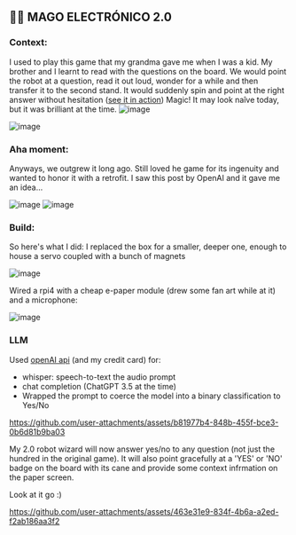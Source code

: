 ## 🤖💡 MAGO ELECTRÓNICO 2.0

### Context:

I used to play this game that my grandma gave me when I was a kid. My brother and I learnt to read with the questions on the board. We would point the robot at a question, read it out loud, wonder for a while and then transfer it to the second stand. 
It would suddenly spin and point at the right answer without hesitation ([see it in action](https://www.youtube.com/watch?v=QE0VkjnnxO4)) Magic! It may look naîve today, but it was brilliant at the time.
![image](https://github.com/user-attachments/assets/4f07182b-2387-4238-b37f-2104f9822e7b)

![image](https://github.com/user-attachments/assets/df2ae795-7fbf-4cd8-bbab-7d2661dafa27)

### Aha moment:
Anyways, we outgrew it long ago. Still loved he game for its ingenuity and wanted to honor it with a retrofit. I saw this post by OpenAI and it gave me an idea...

![image](https://github.com/user-attachments/assets/25f5afa5-400e-4e58-b33a-9bc08ace62d3)
![image](https://github.com/user-attachments/assets/da398c51-f94d-4a82-bdaa-9df2ce4eca35)

### Build:
So here's what I did:
I replaced the box for a smaller, deeper one, enough to house a servo coupled with a bunch of magnets

![image](https://github.com/user-attachments/assets/f511cc43-9db4-4718-b899-452bf2843b60)

Wired a rpi4 with a cheap e-paper module (drew some fan art while at it) and a microphone:

![image](https://github.com/user-attachments/assets/95f5fb26-563f-4393-a092-272b0c2ac8f3)

### LLM
Used [openAI api](https://openai.com/api/) (and my credit card) for:
- whisper: speech-to-text the audio prompt
- chat completion (ChatGPT 3.5 at the time)
- Wrapped the prompt to coerce the model into a binary classification to Yes/No

https://github.com/user-attachments/assets/b81977b4-848b-455f-bce3-0b6d81b9ba03

My 2.0 robot wizard will now answer yes/no to any question (not just the hundred in the original game). It will also point gracefully at a 'YES' or 'NO' badge on the board with its cane and provide some context infrmation on the paper screen.

Look at it go :)

https://github.com/user-attachments/assets/463e31e9-834f-4b6a-a2ed-f2ab186aa3f2

